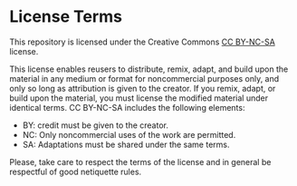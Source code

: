 # License Terms

This repository is licensed under the Creative Commons [CC BY-NC-SA](https://creativecommons.org/licenses/by-nc-sa/4.0/) license.

This license enables reusers to distribute, remix, adapt, and build upon the material in any medium or format for noncommercial purposes only, and only so long as attribution is given to the creator. If you remix, adapt, or build upon the material, you must license the modified material under identical terms. CC BY-NC-SA includes the following elements:
- BY: credit must be given to the creator.
- NC: Only noncommercial uses of the work are permitted.
- SA: Adaptations must be shared under the same terms.

Please, take care to respect the terms of the license and in general be respectful of good netiquette rules.
